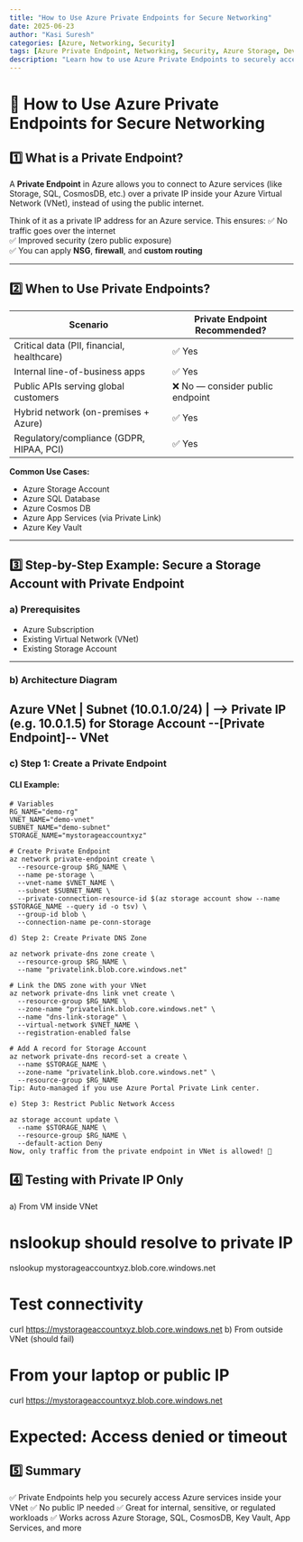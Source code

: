 ```yaml
---
title: "How to Use Azure Private Endpoints for Secure Networking"
date: 2025-06-23
author: "Kasi Suresh"
categories: [Azure, Networking, Security]
tags: [Azure Private Endpoint, Networking, Security, Azure Storage, DevSecOps]
description: "Learn how to use Azure Private Endpoints to securely access services like Azure Storage without exposing them to the public internet."
---
```


# 🔐 How to Use Azure Private Endpoints for Secure Networking

## 1️⃣ What is a Private Endpoint?

A **Private Endpoint** in Azure allows you to connect to Azure services (like Storage, SQL, CosmosDB, etc.) over a private IP inside your Azure Virtual Network (VNet), instead of using the public internet.

Think of it as a private IP address for an Azure service. This ensures:
✅ No traffic goes over the internet  
✅ Improved security (zero public exposure)  
✅ You can apply **NSG**, **firewall**, and **custom routing**  

---

## 2️⃣ When to Use Private Endpoints?

| Scenario                                    | Private Endpoint Recommended? |
|---------------------------------------------|-------------------------------|
| Critical data (PII, financial, healthcare)   | ✅ Yes                        |
| Internal line-of-business apps              | ✅ Yes                        |
| Public APIs serving global customers        | ❌ No — consider public endpoint |
| Hybrid network (on-premises + Azure)        | ✅ Yes                        |
| Regulatory/compliance (GDPR, HIPAA, PCI)    | ✅ Yes                        |

**Common Use Cases:**
- Azure Storage Account  
- Azure SQL Database  
- Azure Cosmos DB  
- Azure App Services (via Private Link)  
- Azure Key Vault  

---

## 3️⃣ Step-by-Step Example: Secure a Storage Account with Private Endpoint

### a) Prerequisites
- Azure Subscription  
- Existing Virtual Network (VNet)  
- Existing Storage Account  

---

### b) Architecture Diagram


Azure VNet | Subnet (10.0.1.0/24) | --> Private IP (e.g. 10.0.1.5) for Storage Account --[Private Endpoint]-- VNet
---

### c) Step 1: Create a Private Endpoint

#### CLI Example:

```
# Variables
RG_NAME="demo-rg"
VNET_NAME="demo-vnet"
SUBNET_NAME="demo-subnet"
STORAGE_NAME="mystorageaccountxyz"

# Create Private Endpoint
az network private-endpoint create \
  --resource-group $RG_NAME \
  --name pe-storage \
  --vnet-name $VNET_NAME \
  --subnet $SUBNET_NAME \
  --private-connection-resource-id $(az storage account show --name $STORAGE_NAME --query id -o tsv) \
  --group-id blob \
  --connection-name pe-conn-storage

d) Step 2: Create Private DNS Zone

az network private-dns zone create \
  --resource-group $RG_NAME \
  --name "privatelink.blob.core.windows.net"

# Link the DNS zone with your VNet
az network private-dns link vnet create \
  --resource-group $RG_NAME \
  --zone-name "privatelink.blob.core.windows.net" \
  --name "dns-link-storage" \
  --virtual-network $VNET_NAME \
  --registration-enabled false

# Add A record for Storage Account
az network private-dns record-set a create \
  --name $STORAGE_NAME \
  --zone-name "privatelink.blob.core.windows.net" \
  --resource-group $RG_NAME
Tip: Auto-managed if you use Azure Portal Private Link center.

e) Step 3: Restrict Public Network Access

az storage account update \
  --name $STORAGE_NAME \
  --resource-group $RG_NAME \
  --default-action Deny
Now, only traffic from the private endpoint in VNet is allowed! 🚀
```

## 4️⃣ Testing with Private IP Only

a) From VM inside VNet

# nslookup should resolve to private IP
nslookup mystorageaccountxyz.blob.core.windows.net

# Test connectivity
curl https://mystorageaccountxyz.blob.core.windows.net
b) From outside VNet (should fail)

# From your laptop or public IP
curl https://mystorageaccountxyz.blob.core.windows.net
# Expected: Access denied or timeout



## 5️⃣ Summary
✅ Private Endpoints help you securely access Azure services inside your VNet
✅ No public IP needed
✅ Great for internal, sensitive, or regulated workloads
✅ Works across Azure Storage, SQL, CosmosDB, Key Vault, App Services, and more